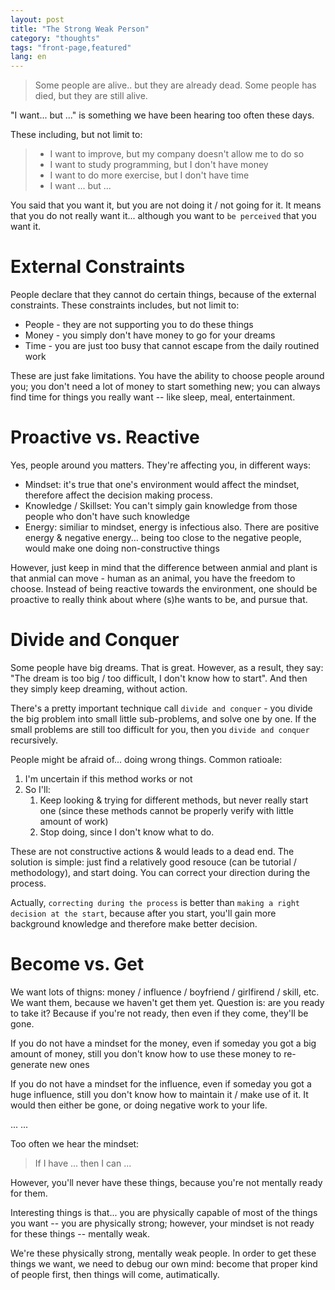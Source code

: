 ```yaml
---
layout: post
title: "The Strong Weak Person"
category: "thoughts"
tags: "front-page,featured"
lang: en
---
```


> Some people are alive.. but they are already dead. Some people has died, but
> they are still alive.

"I want... but ..." is something we have been hearing too often these days.

These including, but not limit to:

> - I want to improve, but my company doesn't allow me to do so
> - I want to study programming, but I don't have money
> - I want to do more exercise, but I don't have time
> - I want ... but ...

You said that you want it, but you are not doing it / not going for it. It means
that you do not really want it... although you want to `be perceived` that you
want it.


# External Constraints

People declare that they cannot do certain things, because of the external
constraints. These constraints includes, but not limit to:

- People - they are not supporting you to do these things
- Money - you simply don't have money to go for your dreams
- Time - you are just too busy that cannot escape from the daily routined work 

These are just fake limitations. You have the ability to choose people around
you; you don't need a lot of money to start something new; you can always find
time for things you really want -- like sleep, meal, entertainment.

# Proactive vs. Reactive

Yes, people around you matters. They're affecting you, in different ways:

- Mindset: it's true that one's environment would affect the mindset, therefore
  affect the decision making process.
- Knowledge / Skillset: You can't simply gain knowledge from those people who 
  don't have such knowledge
- Energy: similiar to mindset, energy is infectious also. There are positive 
  energy & negative energy... being too close to the negative people, would make
  one doing non-constructive things

However, just keep in mind that the difference between anmial and plant is that
anmial can move - human as an animal, you have the freedom to choose. Instead of
being reactive towards the environment, one should be proactive to really think
about where (s)he wants to be, and pursue that.

# Divide and Conquer

Some people have big dreams. That is great. However, as a result, they say: "The
dream is too big / too difficult, I don't know how to start". And then they
simply keep dreaming, without action.

There's a pretty important technique call `divide and conquer` - you divide the
big problem into small little sub-problems, and solve one by one. If the small
problems are still too difficult for you, then you `divide and conquer`
recursively.

People might be afraid of... doing wrong things. Common ratioale:

1. I'm uncertain if this method works or not
2. So I'll:
    1. Keep looking & trying for different methods, but never really start one
       (since these methods cannot be properly verify with little amount of 
       work)
    2. Stop doing, since I don't know what to do.

These are not constructive actions & would leads to a dead end. The solution is
simple: just find a relatively good resouce (can be tutorial / methodology), and
start doing. You can correct your direction during the process.

Actually, `correcting during the process` is better than `making a right 
decision at the start`, because after you start, you'll gain more background 
knowledge and therefore make better decision.

# Become vs. Get

We want lots of thigns: money / influence / boyfriend / girlfirend / skill, etc.
We want them, because we haven't get them yet. Question is: are you ready to
take it? Because if you're not ready, then even if they come, they'll be gone.

If you do not have a mindset for the money, even if someday you got a big amount
of money, still you don't know how to use these money to re-generate new ones

If you do not have a mindset for the influence, even if someday you got a huge
influence, still you don't know how to maintain it / make use of it. It would
then either be gone, or doing negative work to your life.

... ...

Too often we hear the mindset: 

> If I have ... then I can ...

However, you'll never have these things, because you're not mentally ready for
them.

Interesting things is that... you are physically capable of most of the things
you want -- you are physically strong; however, your mindset is not ready for
these things -- mentally weak.

We're these physically strong, mentally weak people. In order to get these
things we want, we need to debug our own mind: become that proper kind of people
first, then things will come, autimatically.
